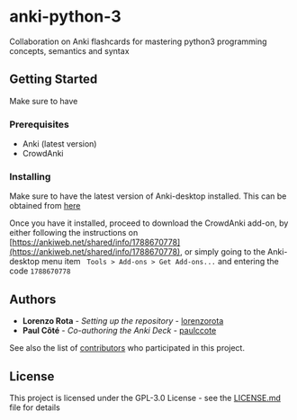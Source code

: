 # anki-python-3

Collaboration on Anki flashcards for mastering python3 programming concepts, semantics and syntax

## Getting Started

Make sure to have 

### Prerequisites

* Anki (latest version)
* CrowdAnki


### Installing

Make sure to have the latest version of Anki-desktop installed. This can be obtained from [here](https://apps.ankiweb.net/)

Once you have it installed, proceed to download the CrowdAnki add-on, by either following the instructions on [https://ankiweb.net/shared/info/1788670778](https://ankiweb.net/shared/info/1788670778), or simply going to the Anki-desktop menu item ``` Tools > Add-ons > Get Add-ons...``` and entering the code ``` 1788670778 ```


## Authors

* **Lorenzo Rota** - *Setting up the repository* - [lorenzorota](https://github.com/lorenzorota)
* **Paul Côté** - *Co-authoring the Anki Deck* - [paulccote](https://github.com/paulccote)

See also the list of [contributors](https://github.com/your/project/contributors) who participated in this project.

## License

This project is licensed under the GPL-3.0 License - see the [LICENSE.md](LICENSE.md) file for details
